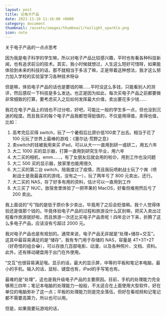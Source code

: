 ```yaml
---
layout: post
title: 论电子产品
date: 2021-11-10 11:16:00 +0800
category: document
thumbnail: /assets/images/thumbnail/twilight_sparkle.png
icon: note
---
```


关于电子产品的一点点思考
<!--more-->

因为我是电子科学的学生嘛，所以对电子产品比较感兴趣，平时也有看各种科技新闻，也有追求前沿的技术。其实，我小时候就想过，人生这么短好可惜呀，如果能体验到未来的科技的话，那不就相当于多活了嘛，正是带着这种想法，我才这么努力加入学校的实验室学习各种技术呀😃

但是嘛，体验电子产品的话也是要钱的嘛……平时没这么多钱，只能看别人的测评，然后感叹一下科技是多么发达。也正是因为如此，每次买电子产品之前都要做非常细致的打算，要考虑买入之后如何发挥最大价值，卖出要花多少钱……

我花在电子产品上的钱也不过分啦，好吧，可能比一般的学生多一点，但也没到沉迷的程度。而且我买的每个电子产品我都觉得挺值的，不仅是用得值，卖得也值，比如：

1. 高考完后买得 switch，玩了一个暑假后比原价低100卖了出去。相当于花了 100 元玩了世界上最棒的游戏：《塞尔达·荒野之息》
2. 卖switch的钱被我用来买 iPad，可以从大一一直用到研一或研二，用五六年
3. 大二 1000 买的显示器，打算一直用到研究生毕业，用六年
4. 大二买的相机，emm……，有了女朋友后就会用的啦😣，用到工作也没问题
5. 大二 500 买的显示器，放家里也能用很久
6. 大二买的第二台 switch，陪我度过了疫情，而且我玩喷射战士玩了个爽（喷射战士是我最喜欢的游戏，没有之一），玩了两年亏了 800 元卖出，还行。
7. 大二买的 NAS，存了好多有用的资料，估计可以一直用到工作
8. 大三买了 NUC，放宿舍里体验了一把苹果的 MacOS，好看但难用然后亏了 200 卖出。

我上面说的“亏”指的是低于原价多少卖出，毕竟用了之后会贬值嘛。我个人觉得体验还是值那个钱的。毕竟体验电子产品的过程和旅游没什么区别嘛，把买入卖出过程看作旅游就好啦，而且旅游一次还比买电子产品贵呢！四年总计下来，折腾了这么多电子产品，应该没有亏超过 2000 元。

我对电子产品也是有规划的。通常来说，电子产品无非就是“处理+储存+交互”。这其中最容易满足的是“储存”，我有专门用于存储的 NAS，容量是 4T+3T+2T（好奇怪的组合😂），可以存放几百部电影、动漫，以及各种照片、文档、资料。此外，还有移动硬盘用于出门在外使用。

“交互”也很容易满足哦。显示的话，最大的显示屏，中等的平板和笔记本电脑，最小的手机。输入的话，鼠标、键盘也有，iPad的手写笔也有。

最难的是“处理”，这也是我升级电子产品的主要原因。目前，手机的处理能力完全够用三四年；笔记本电脑的处理能力一般般，不太适合在上面使用大型软件，好在单位的电脑弥补了这一点；平板的处理能力则是完全落伍，但好在看视频和记笔记都不需要高算力，所以也可以用。

但是，如果我要玩游戏的话，